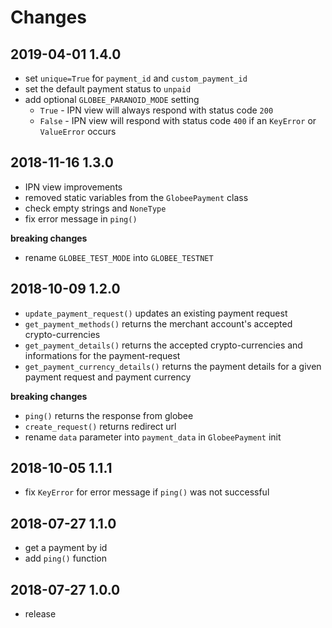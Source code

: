 # Changes

## 2019-04-01 1.4.0
- set `unique=True` for `payment_id` and `custom_payment_id` 
- set the default payment status to `unpaid`
- add optional `GLOBEE_PARANOID_MODE` setting
    - `True` - IPN view will always respond with status code `200`
    - `False` - IPN view will respond with status code `400` if an `KeyError` or `ValueError` occurs


## 2018-11-16 1.3.0
- IPN view improvements
- removed static variables from the `GlobeePayment` class
- check empty strings and `NoneType`
- fix error message in `ping()`

**breaking changes**
- rename `GLOBEE_TEST_MODE` into `GLOBEE_TESTNET`

## 2018-10-09 1.2.0
- `update_payment_request()` updates an existing payment request 
- `get_payment_methods()` returns the merchant account's accepted crypto-currencies
- `get_payment_details()` returns the accepted crypto-currencies and informations for the payment-request
- `get_payment_currency_details()` returns the payment details for a given payment request and payment currency

**breaking changes**

- `ping()` returns the response from globee
- `create_request()` returns redirect url
- rename `data` parameter into `payment_data` in `GlobeePayment` init

## 2018-10-05 1.1.1
- fix `KeyError` for error message if `ping()` was not successful 

## 2018-07-27 1.1.0
- get a payment by id
- add `ping()` function

## 2018-07-27 1.0.0
- release